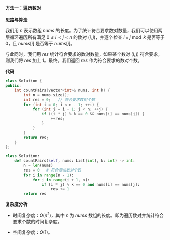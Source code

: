 #### 方法一：遍历数对

**思路与算法**

我们用 $n$ 表示数组 $\textit{nums}$ 的长度。为了统计符合要求数对数量，我们可以使用两层循环遍历所有满足 $0 \le i < j < n$ 的数对 $(i, j)$，并逐个检查 $i \times j \bmod k$ 是否等于 $0$，且 $\textit{nums}[i]$ 是否等于 $\textit{nums}[j]$。

与此同时，我们用 $\textit{res}$ 统计符合要求的数对数量，如果某个数对 $(i, j)$ 符合要求，则我们将 $\textit{res}$ 加上 $1$。最终，我们返回 $\textit{res}$ 作为符合要求的数对个数。

**代码**

```C++ [sol1-C++]
class Solution {
public:
    int countPairs(vector<int>& nums, int k) {
        int n = nums.size();
        int res = 0;   // 符合要求数对个数
        for (int i = 0; i < n - 1; ++i) {
            for (int j = i + 1; j < n; ++j) {
                if ((i * j) % k == 0 && nums[i] == nums[j]) {
                    ++res;
                }
            }
        }
        return res;
    }
};
```


```Python [sol1-Python3]
class Solution:
    def countPairs(self, nums: List[int], k: int) -> int:
        n = len(nums)
        res = 0   # 符合要求数对个数
        for i in range(n - 1):
            for j in range(i + 1, n):
                if (i * j) % k == 0 and nums[i] == nums[j]:
                    res += 1
        return res
```


**复杂度分析**

- 时间复杂度：$O(n^2)$，其中 $n$ 为 $\textit{nums}$ 数组的长度。即为遍历数对并统计符合要求个数的时间复杂度。

- 空间复杂度：$O(1)$。